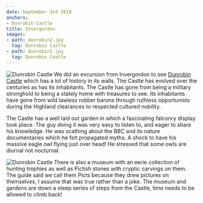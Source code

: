 ```yaml
---
date: September 3rd 2018
anchors:
- Dunrobin Castle
title: Invergordon
images:
- path: dunrobin2.jpg
  tag: Dunrobin Castle
- path: dunrobin1.jpg
  tag: Dunrobin Castle
---
```

![Dunrobin Castle](dunrobin2.jpg)
We did an excursion from Invergordon to see
[Dunrobin Castle](http://www.dunrobincastle.co.uk) which has a lot of history
in its walls. The Castle has evolved over the centuries as has its inhabitants.
The Castle has gone from being a military stronghold to being a
stately home with treasures to see. Its inhabitants have gone from wild lawless
robber barons through ruthless opportunists during the Highland clearances to
respected cultured nobility.

The Castle has a well laid out garden in which a fascinating falconry display
took place. The guy doing it was very easy to listen to, and eager to share his
knowledge. He was scathing about the BBC and its nature documentaries which he
felt propagated myths. A shock to have his massive eagle owl flying just over head!
He stressed that some owls are diurnal not nocturnal.

![Dunrobin Castle](dunrobin1.jpg)
There is also a museum with an eerie collection of
hunting trophies as well as Pictish stones with cryptic carvings on them.
The guide said we call them Picts because they drew pictures on
themselves, I assume that was true rather than a joke.
The museum and gardens are down a steep series of steps from the Castle, time
needs to be allowed to climb back!
